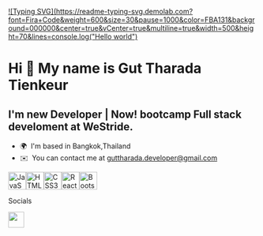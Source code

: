 [![Typing SVG](https://readme-typing-svg.demolab.com?font=Fira+Code&weight=600&size=30&pause=1000&color=FBA131&background=000000&center=true&vCenter=true&multiline=true&width=500&height=70&lines=console.log("Hello world")](https://git.io/typing-svg)

Hi 👋 My name is Gut Tharada Tienkeur
=====================================

I'm new Developer | Now! bootcamp Full stack develoment at WeStride.
------------------------------------------------

*   🌍  I'm based in Bangkok,Thailand
*   ✉️  You can contact me at [guttharada.developer@gmail.com](mailto:guttharada.developer@gmail.com)
<p align="left">
<a href="https://developer.mozilla.org/en-US/docs/Web/JavaScript" target="_blank" rel="noreferrer"><img src="https://raw.githubusercontent.com/danielcranney/readme-generator/main/public/icons/skills/javascript-colored.svg" width="36" height="36" alt="JavaScript" /></a><a href="https://developer.mozilla.org/en-US/docs/Glossary/HTML5" target="_blank" rel="noreferrer"><img src="https://raw.githubusercontent.com/danielcranney/readme-generator/main/public/icons/skills/html5-colored.svg" width="36" height="36" alt="HTML5" /></a><a href="https://www.w3.org/TR/CSS/#css" target="_blank" rel="noreferrer"><img src="https://raw.githubusercontent.com/danielcranney/readme-generator/main/public/icons/skills/css3-colored.svg" width="36" height="36" alt="CSS3" /></a><a href="https://reactjs.org/" target="_blank" rel="noreferrer"><img src="https://raw.githubusercontent.com/danielcranney/readme-generator/main/public/icons/skills/react-colored.svg" width="36" height="36" alt="React" /></a><a href="https://getbootstrap.com/" target="_blank" rel="noreferrer"><img src="https://raw.githubusercontent.com/danielcranney/readme-generator/main/public/icons/skills/bootstrap-colored.svg" width="36" height="36" alt="Bootstrap" /></a>
                    </p>
                    Socials
<p align="left"> <a href="https://www.github.com/guttharada" target="_blank" rel="noreferrer"><img src="https://raw.githubusercontent.com/danielcranney/readme-generator/main/public/icons/socials/github.svg" width="32" height="32" /></a></p>
              
